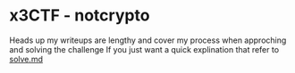 # x3CTF - notcrypto

Heads up my writeups are lengthy and cover my process when approching and solving the challenge
If you just want a quick explination that refer to [solve.md](solve.md)
